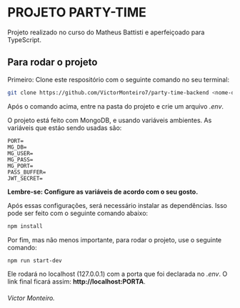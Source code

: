 # PROJETO PARTY-TIME

Projeto realizado no curso do Matheus Battisti e aperfeiçoado para TypeScript.

## Para rodar o projeto

Primeiro: Clone este respositório com o seguinte comando no seu terminal:

```bash
git clone https://github.com/VictorMonteiro7/party-time-backend <nome-da-pasta>
```

Após o comando acima, entre na pasta do projeto e crie um arquivo _.env_.

O projeto está feito com MongoDB, e usando variáveis ambientes. As variáveis que estáo sendo usadas são:

```
PORT=
MG_DB=
MG_USER=
MG_PASS=
MG_PORT=
PASS_BUFFER=
JWT_SECRET=
```

**Lembre-se: Configure as variáveis de acordo com o seu gosto.**

Após essas configurações, será necessário instalar as dependências. Isso pode ser feito com o seguinte comando abaixo:

```bash
npm install
```

Por fim, mas não menos importante, para rodar o projeto, use o seguinte comando:

```bash
npm run start-dev
```

Ele rodará no localhost (127.0.0.1) com a porta que foi declarada no _.env_.
O link final ficará assim: **http://localhost:PORTA**.

###### Victor Monteiro.
